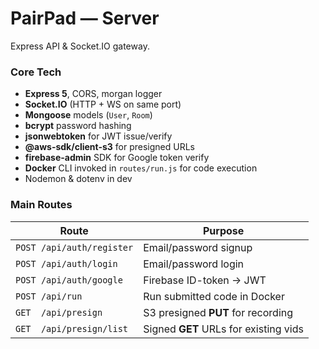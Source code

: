 # PairPad — Server

Express API & Socket.IO gateway.

### Core Tech

- **Express 5**, CORS, morgan logger
- **Socket.IO** (HTTP + WS on same port)
- **Mongoose** models (`User`, `Room`)
- **bcrypt** password hashing
- **jsonwebtoken** for JWT issue/verify
- **@aws-sdk/client-s3** for presigned URLs
- **firebase-admin** SDK for Google token verify
- **Docker** CLI invoked in `routes/run.js` for code execution
- Nodemon & dotenv in dev

### Main Routes

| Route                     | Purpose                                 |
|---------------------------|-----------------------------------------|
| `POST /api/auth/register` | Email/password signup                   |
| `POST /api/auth/login`    | Email/password login                    |
| `POST /api/auth/google`   | Firebase ID-token → JWT                 |
| `POST /api/run`           | Run submitted code in Docker            |
| `GET  /api/presign`       | S3 presigned **PUT** for recording      |
| `GET  /api/presign/list`  | Signed **GET** URLs for existing vids   |
